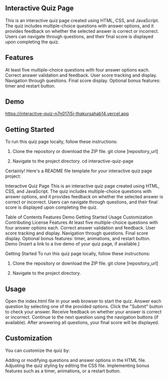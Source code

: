 Interactive Quiz Page
---------------------
This is an interactive quiz page created using HTML, CSS, and JavaScript. 
The quiz includes multiple-choice questions with answer options, and it provides feedback on whether the selected answer is correct or incorrect.
Users can navigate through questions, and their final score is displayed upon completing the quiz.

Features
--------
At least five multiple-choice questions with four answer options each.
Correct answer validation and feedback.
User score tracking and display.
Navigation through questions.
Final score display.
Optional bonus features: timer and restart button.

Demo
----
https://interactive-quiz-n7n017i5j-thakursahab14.vercel.app

Getting Started
---------------
To run this quiz page locally, follow these instructions:

1. Clone the repository or download the ZIP file.
   git clone [repository_url]

2. Navigate to the project directory.
   cd interactive-quiz-page



Certainly! Here's a README file template for your interactive quiz page project:

Interactive Quiz Page
This is an interactive quiz page created using HTML, CSS, and JavaScript. The quiz includes multiple-choice questions with answer options, and it provides feedback on whether the selected answer is correct or incorrect. Users can navigate through questions, and their final score is displayed upon completing the quiz.

Table of Contents
Features
Demo
Getting Started
Usage
Customization
Contributing
License
Features
At least five multiple-choice questions with four answer options each.
Correct answer validation and feedback.
User score tracking and display.
Navigation through questions.
Final score display.
Optional bonus features: timer, animations, and restart button.
Demo
[Insert a link to a live demo of your quiz page, if available.]

Getting Started
To run this quiz page locally, follow these instructions:

1. Clone the repository or download the ZIP file.
git clone [repository_url]

2. Navigate to the project directory.

Usage
-----
Open the index.html file in your web browser to start the quiz.
Answer each question by selecting one of the provided options.
Click the "Submit" button to check your answer.
Receive feedback on whether your answer is correct or incorrect.
Continue to the next question using the navigation buttons (if available).
After answering all questions, your final score will be displayed.

Customization
-------------
You can customize the quiz by:

Adding or modifying questions and answer options in the HTML file.
Adjusting the quiz styling by editing the CSS file.
Implementing bonus features such as a timer, animations, or a restart button.


